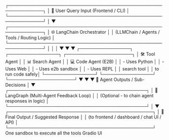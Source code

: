 ┌─────────────────────────────────────────────────────────────┐
│                  🧠 User Query Input (Frontend / CLI)        │
└─────────────────────────────────────────────────────────────┘
                              │
                              ▼
┌─────────────────────────────────────────────────────────────┐
│                    🌐 LangChain Orchestrator                │
│  (LLMChain / Agents / Tools / Routing Logic)                │
└─────────────────────────────────────────────────────────────┘
           │                 │                  │
           ▼                 ▼                  ▼
 ┌────────────────┐  ┌────────────────┐  ┌─────────────────────┐
 │ 🛠 Tool Agent   │  │ 📊 Search Agent │  │ 💻 Code Agent (E2B) │
 │ - Uses Python  │  │ - Uses Web     │  │ - Uses e2b sandbox  │
 │ - Uses REPL    │  │   search tool  │  │   to run code safely│
 └────────────────┘  └────────────────┘  └─────────────────────┘
           ▼                 ▼                  ▼
                      🧠 Agent Outputs / Sub-Decisions
                              │
                              ▼
        ┌────────────────────────────────────────────┐
        │      🔁 LangGraph (Multi-Agent Feedback Loop) │
        │  (Optional - to chain agent responses in logic) │
        └────────────────────────────────────────────┘
                              │
                              ▼
      ┌──────────────────────────────────────────────┐
      │       🧾 Final Output / Suggested Response     │
      │  (to frontend / dashboard / chat UI / API)     │
      └──────────────────────────────────────────────┘
One sandbox to execute all the tools
Gradio UI
